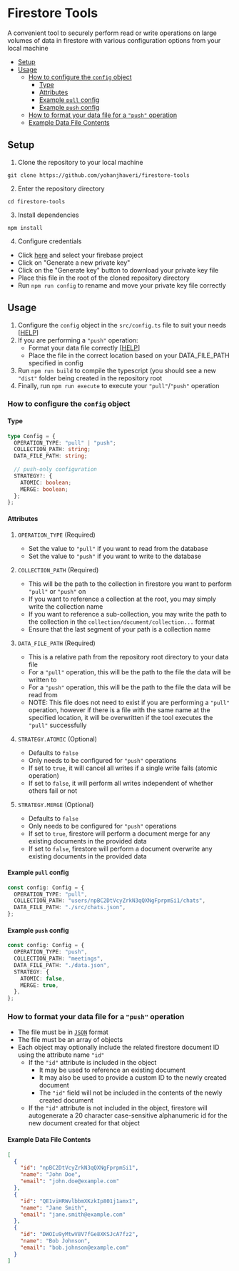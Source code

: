 # Firestore Tools

A convenient tool to securely perform read or write operations on large volumes of data in firestore with various configuration options from your local machine

- [Setup](#setup)
- [Usage](#usage)
  * [How to configure the `config` object](#how-to-configure-the--config--object)
    + [Type](#type)
    + [Attributes](#attributes)
    + [Example `pull` config](#example--pull--config)
    + [Example `push` config](#example--push--config)
  * [How to format your data file for a `"push"` operation](#how-to-format-your-data-file-for-a---push---operation)
  * [Example Data File Contents](#example-data-file-contents)

## Setup

1. Clone the repository to your local machine
```
git clone https://github.com/yohanjhaveri/firestore-tools
```

2. Enter the repository directory
```
cd firestore-tools
```

3. Install dependencies
```
npm install
```

4. Configure credentials
- Click [here](https://console.firebase.google.com/u/0/project/_/settings/serviceaccounts/adminsdk) and select your firebase project
- Click on "Generate a new private key"
- Click on the "Generate key" button to download your private key file
- Place this file in the root of the cloned repository directory
- Run `npm run config` to rename and move your private key file correctly

## Usage

1. Configure the `config` object in the `src/config.ts` file to suit your needs [[HELP](#how-to-configure-the-config-object)]
2. If you are performing a `"push"` operation:
   - Format your data file correctly [[HELP](#how-to-format-your-data-file-for-a-"push"-operation)]
   - Place the file in the correct location based on your DATA_FILE_PATH specified in config
3. Run `npm run build` to compile the typescript (you should see a new `"dist"` folder being created in the repository root
4. Finally, run `npm run execute` to execute your `"pull"`/`"push"` operation


### How to configure the `config` object

#### Type
```ts
type Config = {
  OPERATION_TYPE: "pull" | "push";
  COLLECTION_PATH: string;
  DATA_FILE_PATH: string;
  
  // push-only configuration
  STRATEGY?: {
    ATOMIC: boolean;
    MERGE: boolean;
  };
};
```

#### Attributes
1. `OPERATION_TYPE` (Required)
   - Set the value to `"pull"` if you want to read from the database
   - Set the value to `"push"` if you want to write to the database

2. `COLLECTION_PATH` (Required)
   - This will be the path to the collection in firestore you want to perform `"pull"` or `"push"` on
   - If you want to reference a collection at the root, you may simply write the collection name
   - If you want to reference a sub-collection, you may write the path to the collection in the `collection/document/collection...` format
   - Ensure that the last segment of your path is a collection name

3. `DATA_FILE_PATH` (Required)
   - This is a relative path from the repository root directory to your data file
   - For a `"pull"` operation, this will be the path to the file the data will be written to
   - For a `"push"` operation, this will be the path to the file the data will be read from
   - NOTE: This file does not need to exist if you are performing a `"pull"` operation, however if there is a file with the same name at the specified location, it will be overwritten if the tool executes the `"pull"` successfully

4. `STRATEGY.ATOMIC` (Optional)
   - Defaults to `false`
   - Only needs to be configured for `"push"` operations
   - If set to `true`, it will cancel all writes if a single write fails (atomic operation)
   - If set to `false`, it will perform all writes independent of whether others fail or not

4. `STRATEGY.MERGE` (Optional)
   - Defaults to `false`
   - Only needs to be configured for `"push"` operations
   - If set to `true`, firestore will perform a document merge for any existing documents in the provided data
   - If set to `false`, firestore will perform a document overwrite any existing documents in the provided data

#### Example `pull` config
```ts
const config: Config = {
  OPERATION_TYPE: "pull",
  COLLECTION_PATH: "users/npBC2DtVcyZrkN3qQXNgFprpmSi1/chats",
  DATA_FILE_PATH: "./src/chats.json",
};
```

#### Example `push` config
```ts
const config: Config = {
  OPERATION_TYPE: "push",
  COLLECTION_PATH: "meetings",
  DATA_FILE_PATH: "./data.json",
  STRATEGY: {
    ATOMIC: false,
    MERGE: true,
  },
};
```

### How to format your data file for a `"push"` operation

- The file must be in [`JSON`](https://www.json.org/json-en.html) format
- The file must be an array of objects
- Each object may optionally include the related firestore document ID using the attribute name `"id"`
   - If the `"id"` attribute is included in the object
      - It may be used to reference an existing document
      - It may also be used to provide a custom ID to the newly created document
      - The `"id"` field will not be included in the contents of the newly created document
   - If the `"id"` attribute is not included in the object, firestore will autogenerate a 20 character case-sensitive alphanumeric id for the new document created for that object

#### Example Data File Contents

```json
[
  {
    "id": "npBC2DtVcyZrkN3qQXNgFprpmSi1",
    "name": "John Doe",
    "email": "john.doe@example.com"
  },
  {
    "id": "QE1viHRWvlbbmXKzkIp801j1amx1",
    "name": "Jane Smith",
    "email": "jane.smith@example.com"
  },
  {
    "id": "DWOIu9yMtwV8V7fGe8XKSJcA7fz2",
    "name": "Bob Johnson",
    "email": "bob.johnson@example.com"
  }
]
```
